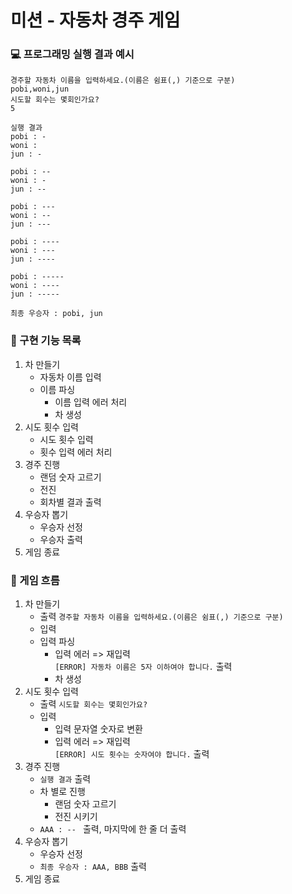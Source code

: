 # 미션 - 자동차 경주 게임

### 💻 프로그래밍 실행 결과 예시

```
경주할 자동차 이름을 입력하세요.(이름은 쉼표(,) 기준으로 구분)
pobi,woni,jun
시도할 회수는 몇회인가요?
5

실행 결과
pobi : -
woni : 
jun : -

pobi : --
woni : -
jun : --

pobi : ---
woni : --
jun : ---

pobi : ----
woni : ---
jun : ----

pobi : -----
woni : ----
jun : -----

최종 우승자 : pobi, jun
```

### 🚕 구현 기능 목록
1. 차 만들기
   * 자동차 이름 입력
   * 이름 파싱
     * 이름 입력 에러 처리 
     * 차 생성
2. 시도 횟수 입력
   * 시도 횟수 입력
   * 횟수 입력 에러 처리
3. 경주 진행
   * 랜덤 숫자 고르기
   * 전진
   * 회차별 결과 출력
4. 우승자 뽑기
   * 우승자 선정
   * 우승자 출력
5. 게임 종료

### 🚗 게임 흐름
1. 차 만들기
   * 출력 `경주할 자동차 이름을 입력하세요.(이름은 쉼표(,) 기준으로 구분)`
   * 입력
   * 입력 파싱
     * 입력 에러 => 재입력
     <br>`[ERROR] 자동차 이름은 5자 이하여야 합니다.` 출력
     * 차 생성
2. 시도 횟수 입력
   * 출력 `시도할 회수는 몇회인가요?`
   * 입력
     * 입력 문자열 숫자로 변환 
     * 입력 에러 => 재입력
     <br>`[ERROR] 시도 횟수는 숫자여야 합니다.` 출력
3. 경주 진행
    * `실행 결과` 출력
    * 차 별로 진행
      * 랜덤 숫자 고르기
      * 전진 시키기
    * `AAA : -- ` 출력, 마지막에 한 줄 더 출력
4. 우승자 뽑기
    * 우승자 선정
    * `최종 우승자 : AAA, BBB` 출력
5. 게임 종료
